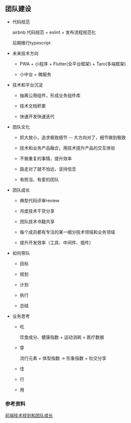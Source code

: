## 团队建设

* 代码规范

  airbnb 代码规范 + eslint + 发布流程规范化

  后期推行typescript

* 未来技术方向

  - PWA + 小程序 + Flutter(全平台框架) + Taro(多端框架)

  - 小中台 + 微服务

* 技术和平台沉淀

  - 抽离公用组件，形成业务组件库

  - 技术文档积累

  - 快速开发快速迭代

* 团队文化

  - 抓大放小，追求极致细节  --  大方向对了，细节做到极致

  - 技术和业务产品融合，用技术提升产品的交互体验

  - 不做重复的事情，提升效率

  - 路走对了就不怕远，坚持信念

  - 有担当、有爱的团队

* 团队成长

  - 典型代码评审review

  - 月度技术干货分享

  - 团队技术书籍共享

  - 每个成员都有专注的某一细分技术领域和业务领域

  - 提升开发效率（工具、中间件、插件）

* 如何带队

  - 目标

  - 规划

  - 计划

  - 执行

  - 总结

* 业务思考

  - 吃

    饮食成分、健康指数 + 运动消耗 + 医疗数据
  
  - 穿

    流行元素 + 体型指数 -> 形象指数 + 社交分享

  - 住
  
  - 行

  - 用


### 参考资料

[前端技术规划和团队成长](https://segmentfault.com/a/1190000018997167)